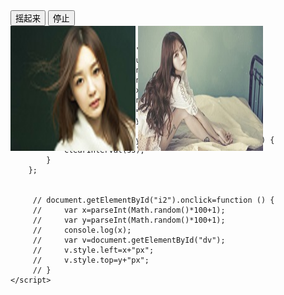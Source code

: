 <!DOCTYPE html>
<html lang="en">
<head>
    <meta charset="UTF-8">
    <title>Title</title>
    <style>
        img{
            height: 200px;
            width: 200px;
        }
        div{
            position: absolute;
        }
    </style>
</head>
<body>
    <input type="button" value="摇起来" id="i2">
    <input type="button" value="停止"id="i3">
    <div id="dv">
        <img src="images/1-small.jpg" alt="小美女">
        <img src="images/2-small.jpg" alt="大美女">
    </div>

    <script>
        document.getElementById("i2").onclick=function () {
            var ss=setInterval(function () {
                    var x=parseInt(Math.random()*100+1);
                    var y=parseInt(Math.random()*100+1);
                    console.log(x);
                    var v=document.getElementById("dv");
                    v.style.left=x+"px";
                    v.style.top=y+"px";
            },100);
            document.getElementById("i3").onclick=function () {
                clearInterval(ss);
            }
        };


         // document.getElementById("i2").onclick=function () {
         //     var x=parseInt(Math.random()*100+1);
         //     var y=parseInt(Math.random()*100+1);
         //     console.log(x);
         //     var v=document.getElementById("dv");
         //     v.style.left=x+"px";
         //     v.style.top=y+"px";
         // }
    </script>

</body>
</html>